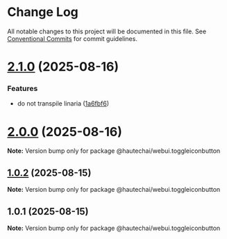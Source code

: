 # Change Log

All notable changes to this project will be documented in this file.
See [Conventional Commits](https://conventionalcommits.org) for commit guidelines.

# [2.1.0](https://github.com/HautechAI/webui/compare/@hautechai/webui.toggleiconbutton@1.0.2...@hautechai/webui.toggleiconbutton@2.1.0) (2025-08-16)

### Features

- do not transpile linaria ([1a6fbf6](https://github.com/HautechAI/webui/commit/1a6fbf6353a0e5028040006b5045170cf83f1ba0))

# [2.0.0](https://github.com/HautechAI/webui/compare/@hautechai/webui.toggleiconbutton@1.0.2...@hautechai/webui.toggleiconbutton@2.0.0) (2025-08-16)

**Note:** Version bump only for package @hautechai/webui.toggleiconbutton

## [1.0.2](https://github.com/HautechAI/webui/compare/@hautechai/webui.toggleiconbutton@1.0.1...@hautechai/webui.toggleiconbutton@1.0.2) (2025-08-15)

**Note:** Version bump only for package @hautechai/webui.toggleiconbutton

## 1.0.1 (2025-08-15)

**Note:** Version bump only for package @hautechai/webui.toggleiconbutton
